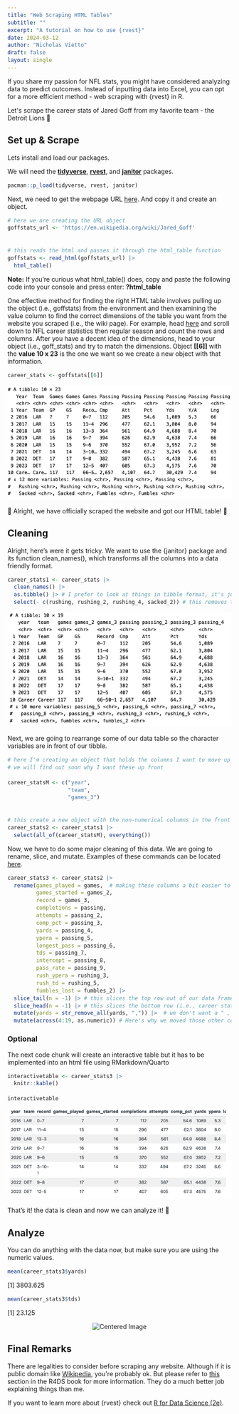 ```yaml
---
title: "Web Scraping HTML Tables"
subtitle: ""
excerpt: "A tutorial on how to use {rvest}"
date: 2024-03-12
author: "Nicholas Vietto"
draft: false
layout: single
---
```



If you share my passion for NFL stats, you might have considered analyzing data to predict outcomes. Instead of inputting data into Excel, you can opt for a more efficient method - web scraping with {rvest} in R.

Let's scrape the career stats of Jared Goff from my favorite team - the Detroit Lions 🦁



## Set up & Scrape

Lets install and load our packages.


We will need the [**tidyverse**](https://www.tidyverse.org/), [**rvest**](https://rvest.tidyverse.org), and [**janitor**](https://cran.r-project.org/web/packages/janitor/vignettes/janitor.html) packages. 


```r
pacman::p_load(tidyverse, rvest, janitor)

```


Next, we need to get the webpage URL [here](https://en.wikipedia.org/wiki/Jared_Goff). And copy it and create an object. 


```r
# here we are creating the URL object
goffstats_url <- 'https://en.wikipedia.org/wiki/Jared_Goff'


# this reads the html and passes it through the html_table function
goffstats <- read_html(goffstats_url) |> 
  html_table()

```

**Note:** If you’re curious what html_table() does, copy and paste the following code into your console and press enter: **?html_table** 



One effective method for finding the right HTML table involves pulling up the object (i.e., goffstats) from the environment and then examining the value column to find the correct dimensions of the table you want from the website you scraped (i.e., the wiki page). For example, head [here](https://en.wikipedia.org/wiki/Jared_Goff) and scroll down to NFL career statistics then regular season and count the rows and columns. After you have a decent idea of the dimensions, head to your object (i.e., goff_stats) and try to match the dimensions. Object **[[6]]** with the **value 10 x 23** is the one we want so we create a new object with that information. 

```r
career_stats <- goffstats[[6]]

```

![](tibble.jpg)




🎉 Alright, we have officially scraped the website and got our HTML table! 🎉



## Cleaning

Alright, here’s were it gets tricky. We want to use the {janitor} package and its function clean_names(), which transforms all the columns into a data friendly format.

```r
career_stats1 <- career_stats |>
  clean_names() |> 
  as.tibble() |> # I prefer to look at things in tibble format, it's just a bit nicer
  select(- c(rushing, rushing_2, rushing_4, sacked_2)) # this removes the columns that I don't really find important for the QB position

```



![](tibble2.jpg)

Next, we are going to rearrange some of our data table so the character variables are in front of our tibble.

```r
# here I'm creating an object that holds the columns I want to move up front
# we will find out soon why I want these up front

career_statsM <- c("year",
                   "team", 
                   "games_3")


# this create a new object with the non-numerical columns in the front and everything else after it
career_stats2 <- career_stats1 |> 
  select(all_of(career_statsM), everything())


```


Now, we have to do some major cleaning of this data. We are going to rename, slice, and mutate. Examples of these commands can be located [here](https://raw.githubusercontent.com/rstudio/cheatsheets/main/data-transformation.pdf). 



```r 
career_stats3 <- career_stats2 |>
  rename(games_played = games,  # making these columns a bit easier to understand and work with
         games_started = games_2,
         record = games_3,
         completions = passing,
         attempts = passing_2,
         comp_pct = passing_3,
         yards = passing_4, 
         ypera = passing_5,
         longest_pass = passing_6,
         tds = passing_7,
         intercept = passing_8,
         pass_rate = passing_9,
         rush_ypera = rushing_3,
         rush_td = rushing_5,
         fumbles_lost = fumbles_2) |> 
  slice_tail(n = -1) |> # this slices the top row out of our data frame (i.e., the extra row of column names)
  slice_head(n = -1) |> # this slices the bottom row (i.e., career stats)
  mutate(yards = str_remove_all(yards, ",")) |>  # we don't want a " , " in our variable bc R considers it a string or a character
  mutate(across(4:19, as.numeric)) # Here's why we moved those other columns to the front, so we can easily convert the others to numerics


```

### Optional  

The next code chunk  will create an interactive table but it has to be implemented into an html file using RMarkdown/Quarto

```r
interactivetable <- career_stats3 |> 
  knitr::kable()

interactivetable

```

![](kable.jpg)



That’s it! the data is clean and now we can analyze it! 🏈


## Analyze 

You can do anything with the data now, but make sure you are using the numeric values.

```r
mean(career_stats3$yards)

```
[1] 3803.625

```r 
mean(career_stats3$tds)

```

[1] 23.125


<p style="text-align: center;">
<img src="https://media.giphy.com/media/ysuapgxHI7hzfxMjU3/giphy.gif" alt="Centered Image">
</p>

## Final Remarks

There are legalities to consider before scraping any website. Although if it is public domain like [Wikipedia](https://en.m.wikipedia.org/wiki/Wikipedia:Copyrights), you're probably ok. But please refer to [this](https://r4ds.hadley.nz/webscraping) section in the R4DS book for more information. They do a much better job explaining things than me.  


If you want to learn more about {rvest} check out [R for Data Science (2e)](https://r4ds.hadley.nz/).



